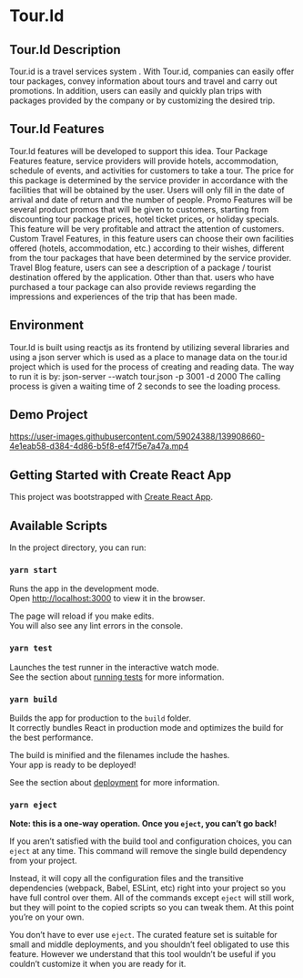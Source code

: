 # Tour.Id
## Tour.Id Description
Tour.id is a travel services system . With Tour.id, companies can easily offer tour packages, convey information about tours and travel and carry out promotions. In addition, users can easily and quickly plan trips with packages provided by the company or by customizing the desired trip.

## Tour.Id Features
Tour.Id features will be developed to support this idea. Tour Package Features feature, service providers will provide hotels, accommodation, schedule of events, and activities for customers to take a tour. The price for this package is determined by the service provider in accordance with the facilities that will be obtained by the user. Users will only fill in the date of arrival and date of return and the number of people. Promo Features will be several product promos that will be given to customers, starting from discounting tour package prices, hotel ticket prices, or holiday specials. This feature will be very profitable and attract the attention of customers. Custom Travel Features, in this feature users can choose their own facilities offered (hotels, accommodation, etc.) according to their wishes, different from the tour packages that have been determined by the service provider. Travel Blog feature, users can see a description of a package / tourist destination offered by the application. Other than that. users who have purchased a tour package can also provide reviews regarding the impressions and experiences of the trip that has been made.

## Environment
Tour.Id is built using reactjs as its frontend by utilizing several libraries and using a json server which is used as a place to manage data on the tour.id project which is used for the process of creating and reading data.
The way to run it is by: json-server --watch tour.json -p 3001 -d 2000
The calling process is given a waiting time of 2 seconds to see the loading process.

## Demo Project
https://user-images.githubusercontent.com/59024388/139908660-4e1eab58-d384-4d86-b5f8-ef47f5e7a47a.mp4

## Getting Started with Create React App

This project was bootstrapped with [Create React App](https://github.com/facebook/create-react-app).

## Available Scripts

In the project directory, you can run:

### `yarn start`

Runs the app in the development mode.\
Open [http://localhost:3000](http://localhost:3000) to view it in the browser.

The page will reload if you make edits.\
You will also see any lint errors in the console.

### `yarn test`

Launches the test runner in the interactive watch mode.\
See the section about [running tests](https://facebook.github.io/create-react-app/docs/running-tests) for more information.

### `yarn build`

Builds the app for production to the `build` folder.\
It correctly bundles React in production mode and optimizes the build for the best performance.

The build is minified and the filenames include the hashes.\
Your app is ready to be deployed!

See the section about [deployment](https://facebook.github.io/create-react-app/docs/deployment) for more information.

### `yarn eject`

**Note: this is a one-way operation. Once you `eject`, you can’t go back!**

If you aren’t satisfied with the build tool and configuration choices, you can `eject` at any time. This command will remove the single build dependency from your project.

Instead, it will copy all the configuration files and the transitive dependencies (webpack, Babel, ESLint, etc) right into your project so you have full control over them. All of the commands except `eject` will still work, but they will point to the copied scripts so you can tweak them. At this point you’re on your own.

You don’t have to ever use `eject`. The curated feature set is suitable for small and middle deployments, and you shouldn’t feel obligated to use this feature. However we understand that this tool wouldn’t be useful if you couldn’t customize it when you are ready for it.

